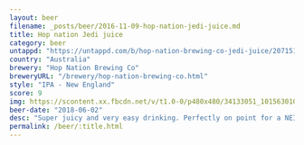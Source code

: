```yaml
---
layout: beer
filename: _posts/beer/2016-11-09-hop-nation-jedi-juice.md
title: Hop nation Jedi juice
category: beer
untappd: "https://untappd.com/b/hop-nation-brewing-co-jedi-juice/2071510"
country: "Australia"
brewery: "Hop Nation Brewing Co"
breweryURL: "/brewery/hop-nation-brewing-co.html"
style: "IPA - New England"
score: 9
img: https://scontent.xx.fbcdn.net/v/t1.0-0/p480x480/34133051_10156301078033745_9034188425502130176_n.jpg?_nc_cat=109&oh=7b306f8f5b40b1f9edbbec48ba776e91&oe=5C147CDA
beer-date: "2018-06-02"
desc: "Super juicy and very easy drinking. Perfectly on point for a NEIPA"
permalink: /beer/:title.html
---
```

